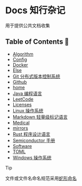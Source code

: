 # Docs 知行杂记

用于提供公共文档收集

## Table of Contents 🌲

- [Algorithm](./Algorithm/README.md)
- [Config](./Config/README.md)
- [Docker](./Docker/README.md)
- [Else](./Else/README.md)
- [Git 分布式版本控制系统](./Git%20分布式版本控制系统/README.md)
- [Github](./Github/README.md)
- [home](./home/README.md)
- [Java 编程语言](./Java%20编程语言/README.md)
- [LeetCode](./LeetCode/README.md)
- [Licenses](./Licenses/README.md)
- [Linux 操作系统](./Linux%20操作系统/README.md)
- [Markdown 轻量级标记语言](./Markdown%20轻量级标记语言/README.md)
- [Medical](./Medical/README.md)
- [mirrors](./mirrors/README.md)
- [Rust 程序设计语言](./Rust%20程序设计语言/README.md)
- [Semiconductor 手册](./Semiconductor%20手册/README.md)
- [Software](./Software/README.md)
- [TOML](./TOML/README.md)
- [Windows 操作系统](./Windows%20操作系统/README.md)

> [!TIP]
> 文件或文件名命名规范采用[蛇形命名](/Else/蛇形命名.md)